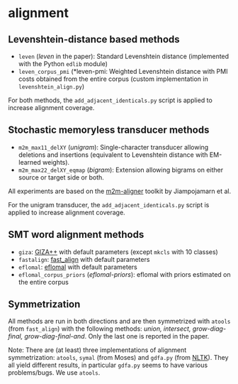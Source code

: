 # alignment

## Levenshtein-distance based methods

* `leven` (*leven* in the paper): Standard Levenshtein distance (implemented with the Python `edlib` module)
* `leven_corpus_pmi` (*leven-pmi: Weighted Levenshtein distance with PMI costs obtained from the entire corpus (custom implementation in `levenshtein_align.py`)

For both methods, the `add_adjacent_identicals.py` script is applied to increase alignment coverage.

## Stochastic memoryless transducer methods

* `m2m_max11_delXY` (*unigram*): Single-character transducer allowing deletions and insertions (equivalent to Levenshtein distance with EM-learned weights).
* `m2m_max22_delXY_eqmap` (*bigram*): Extension allowing bigrams on either source or target side or both.

All experiments are based on the [m2m-aligner](https://github.com/letter-to-phoneme/m2m-aligner) toolkit by Jiampojamarn et al.

For the unigram transducer, the `add_adjacent_identicals.py` script is applied to increase alignment coverage.

## SMT word alignment methods

* `giza`: [GIZA++](https://github.com/moses-smt/giza-pp) with default parameters (except `mkcls` with 10 classes)
* `fastalign`: [fast_align](https://github.com/clab/fast_align) with default parameters
* `eflomal`: [eflomal](https://github.com/robertostling/eflomal) with default parameters
* `eflomal_corpus_priors` (*eflomal-priors*): eflomal with priors estimated on the entire corpus

## Symmetrization

All methods are run in both directions and are then symmetrized with `atools` (from `fast_align`) with the following methods: *union, intersect, grow-diag-final, grow-diag-final-and*. Only the last one is reported in the paper.

Note: There are (at least) three implementations of alignment symmetrization: `atools`, `symal` (from Moses) and `gdfa.py` (from [NLTK](https://github.com/nltk/nltk/blob/develop/nltk/translate/gdfa.py)). They all yield different results, in particular `gdfa.py` seems to have various problems/bugs. We use `atools`.


